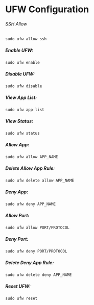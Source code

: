 # UFW Configuration

###### SSH Allow

`sudo ufw allow ssh`

##### Enable UFW:

`sudo ufw enable`

##### Disable UFW:

`sudo ufw disable`

##### View App List:

`sudo ufw app list`

##### View Status:

`sudo ufw status`

##### Allow App:

`sudo ufw allow APP_NAME`


##### Delete Allow App Rule:

`sudo ufw delete allow APP_NAME`

##### Deny App:

`sudo ufw deny APP_NAME`

##### Allow Port:

`sudo ufw allow PORT/PROTOCOL`

##### Deny Port:

`sudo ufw deny PORT/PROTOCOL`

##### Delete Deny App Rule:

`sudo ufw delete deny APP_NAME`


##### Reset UFW:

`sudo ufw reset`